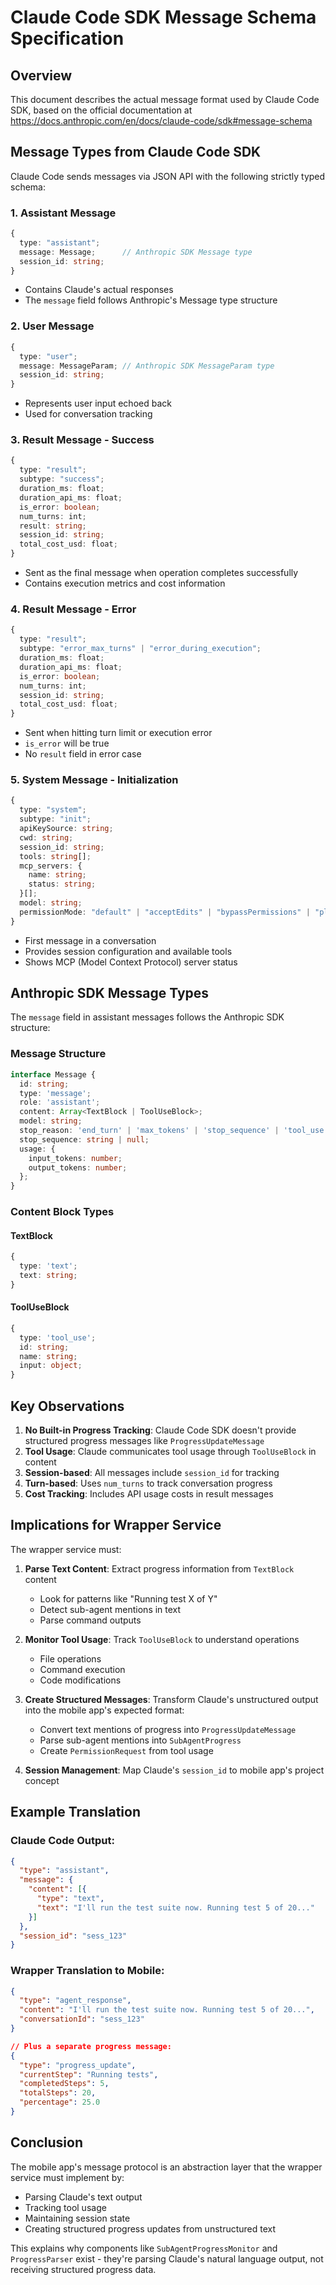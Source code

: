 # Claude Code SDK Message Schema Specification

## Overview

This document describes the actual message format used by Claude Code SDK, based on the official documentation at https://docs.anthropic.com/en/docs/claude-code/sdk#message-schema

## Message Types from Claude Code SDK

Claude Code sends messages via JSON API with the following strictly typed schema:

### 1. Assistant Message
```typescript
{
  type: "assistant";
  message: Message;      // Anthropic SDK Message type
  session_id: string;
}
```
- Contains Claude's actual responses
- The `message` field follows Anthropic's Message type structure

### 2. User Message
```typescript
{
  type: "user";
  message: MessageParam; // Anthropic SDK MessageParam type
  session_id: string;
}
```
- Represents user input echoed back
- Used for conversation tracking

### 3. Result Message - Success
```typescript
{
  type: "result";
  subtype: "success";
  duration_ms: float;
  duration_api_ms: float;
  is_error: boolean;
  num_turns: int;
  result: string;
  session_id: string;
  total_cost_usd: float;
}
```
- Sent as the final message when operation completes successfully
- Contains execution metrics and cost information

### 4. Result Message - Error
```typescript
{
  type: "result";
  subtype: "error_max_turns" | "error_during_execution";
  duration_ms: float;
  duration_api_ms: float;
  is_error: boolean;
  num_turns: int;
  session_id: string;
  total_cost_usd: float;
}
```
- Sent when hitting turn limit or execution error
- `is_error` will be true
- No `result` field in error case

### 5. System Message - Initialization
```typescript
{
  type: "system";
  subtype: "init";
  apiKeySource: string;
  cwd: string;
  session_id: string;
  tools: string[];
  mcp_servers: {
    name: string;
    status: string;
  }[];
  model: string;
  permissionMode: "default" | "acceptEdits" | "bypassPermissions" | "plan";
}
```
- First message in a conversation
- Provides session configuration and available tools
- Shows MCP (Model Context Protocol) server status

## Anthropic SDK Message Types

The `message` field in assistant messages follows the Anthropic SDK structure:

### Message Structure
```typescript
interface Message {
  id: string;
  type: 'message';
  role: 'assistant';
  content: Array<TextBlock | ToolUseBlock>;
  model: string;
  stop_reason: 'end_turn' | 'max_tokens' | 'stop_sequence' | 'tool_use' | null;
  stop_sequence: string | null;
  usage: {
    input_tokens: number;
    output_tokens: number;
  };
}
```

### Content Block Types

#### TextBlock
```typescript
{
  type: 'text';
  text: string;
}
```

#### ToolUseBlock
```typescript
{
  type: 'tool_use';
  id: string;
  name: string;
  input: object;
}
```

## Key Observations

1. **No Built-in Progress Tracking**: Claude Code SDK doesn't provide structured progress messages like `ProgressUpdateMessage`
2. **Tool Usage**: Claude communicates tool usage through `ToolUseBlock` in content
3. **Session-based**: All messages include `session_id` for tracking
4. **Turn-based**: Uses `num_turns` to track conversation progress
5. **Cost Tracking**: Includes API usage costs in result messages

## Implications for Wrapper Service

The wrapper service must:

1. **Parse Text Content**: Extract progress information from `TextBlock` content
   - Look for patterns like "Running test X of Y"
   - Detect sub-agent mentions in text
   - Parse command outputs

2. **Monitor Tool Usage**: Track `ToolUseBlock` to understand operations
   - File operations
   - Command execution
   - Code modifications

3. **Create Structured Messages**: Transform Claude's unstructured output into the mobile app's expected format:
   - Convert text mentions of progress into `ProgressUpdateMessage`
   - Parse sub-agent mentions into `SubAgentProgress`
   - Create `PermissionRequest` from tool usage

4. **Session Management**: Map Claude's `session_id` to mobile app's project concept

## Example Translation

### Claude Code Output:
```json
{
  "type": "assistant",
  "message": {
    "content": [{
      "type": "text",
      "text": "I'll run the test suite now. Running test 5 of 20..."
    }]
  },
  "session_id": "sess_123"
}
```

### Wrapper Translation to Mobile:
```json
{
  "type": "agent_response",
  "content": "I'll run the test suite now. Running test 5 of 20...",
  "conversationId": "sess_123"
}

// Plus a separate progress message:
{
  "type": "progress_update",
  "currentStep": "Running tests",
  "completedSteps": 5,
  "totalSteps": 20,
  "percentage": 25.0
}
```

## Conclusion

The mobile app's message protocol is an abstraction layer that the wrapper service must implement by:
- Parsing Claude's text output
- Tracking tool usage
- Maintaining session state
- Creating structured progress updates from unstructured text

This explains why components like `SubAgentProgressMonitor` and `ProgressParser` exist - they're parsing Claude's natural language output, not receiving structured progress data.